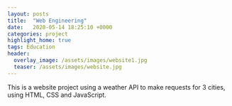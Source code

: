 ```yaml
---
layout: posts
title:  "Web Engineering"
date:   2020-05-14 18:25:10 +0000
categories: project
highlight_home: true
tags: Education
header:
  overlay_image: /assets/images/website1.jpg
  teaser: /assets/images/website.jpg
---
```



This is a website project using a weather API to make requests for 3 cities, using HTML, CSS and JavaScript.
